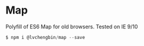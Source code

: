 # Map

Polyfill of ES6 Map for old browsers. Tested on IE 9/10

```js
$ npm i @lvchengbin/map --save
```
